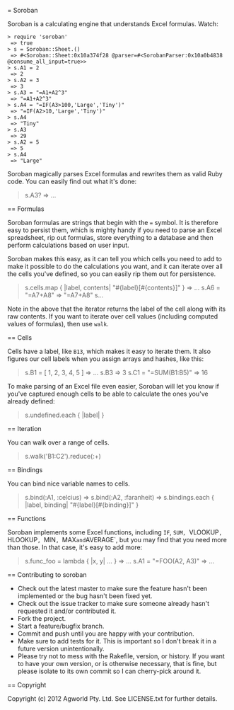 = Soroban

Soroban is a calculating engine that understands Excel formulas. Watch:

    > require 'soroban'
     => true 
    > s = Soroban::Sheet.()
     => #<Soroban::Sheet:0x10a374f28 @parser=#<SorobanParser:0x10a0b4838 @consume_all_input=true>> 
    > s.A1 = 2
     => 2 
    > s.A2 = 3
     => 3 
    > s.A3 = "=A1+A2^3"
     => "=A1+A2^3" 
    > s.A4 = "=IF(A3>100,'Large','Tiny')"
     => "=IF(A2>10,'Large','Tiny')" 
    > s.A4
     => "Tiny" 
    > s.A3
     => 29 
    > s.A2 = 5
     => 5 
    > s.A4
     => "Large" 

Soroban magically parses Excel formulas and rewrites them as valid Ruby code.
You can easily find out what it's done:

  > s.A3?
   => ...

== Formulas

Soroban formulas are strings that begin with the `=` symbol. It is therefore
easy to persist them, which is mighty handy if you need to parse an Excel
spreadsheet, rip out formulas, store everything to a database and then perform
calculations based on user input.

Soroban makes this easy, as it can tell you which cells you need to add to make
it possible to do the calculations you want, and it can iterate over all the
cells you've defined, so you can easily rip them out for persistence.

  > s.cells.map { |label, contents| "#{label}[#{contents}]" }
   => ...
  > s.A6 = "=A7+A8"
   => "=A7+A8"
  > s...

Note in the above that the iterator returns the label of the cell along with its
raw contents. If you want to iterate over cell values (including computed values
of formulas), then use `walk`.

== Cells

Cells have a label, like `B13`, which makes it easy to iterate them. It also
figures our cell labels when you assign arrays and hashes, like this:

  > s.B1 = [ 1, 2, 3, 4, 5 ]
   => ...
  > s.B3
   => 3
  > s.C1 = "=SUM(B1:B5)"
   => 16

To make parsing of an Excel file even easier, Soroban will let you know if
you've captured enough cells to be able to calculate the ones you've already
defined:

  > s.undefined.each { |label| }

== Iteration

You can walk over a range of cells.

  > s.walk('B1:C2').reduce(:+)

== Bindings

You can bind nice variable names to cells.

  > s.bind(:A1, :celcius)
   => 
  > s.bind(:A2, :faranheit)
   => 
  > s.bindings.each { |label, binding| "#{label}[#{binding}]" }

== Functions

Soroban implements some Excel functions, including `IF`, `SUM, `VLOOKUP`,
`HLOOKUP`, `MIN`, `MAX` and `AVERAGE`, but you may find that you need more than
those. In that case, it's easy to add more:

  > s.func_foo = lambda { |x, y| ... }
   => ...
  > s.A1 = "=FOO(A2, A3)"
   => ...

== Contributing to soroban
 
* Check out the latest master to make sure the feature hasn't been implemented or the bug hasn't been fixed yet.
* Check out the issue tracker to make sure someone already hasn't requested it and/or contributed it.
* Fork the project.
* Start a feature/bugfix branch.
* Commit and push until you are happy with your contribution.
* Make sure to add tests for it. This is important so I don't break it in a future version unintentionally.
* Please try not to mess with the Rakefile, version, or history. If you want to have your own version, or is otherwise necessary, that is fine, but please isolate to its own commit so I can cherry-pick around it.

== Copyright

Copyright (c) 2012 Agworld Pty. Ltd. See LICENSE.txt for further details.
